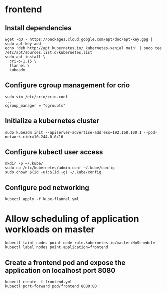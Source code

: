# frontend

## Install dependencies

```
wget -qO - https://packages.cloud.google.com/apt/doc/apt-key.gpg | sudo apt-key-add -
echo 'deb http://apt.kubernetes.io/ kubernetes-xenial main' | sudo tee /etc/apt/sources.list.d/kubernetes.list
sudo apt install \
  cri-o-1.15 \
  flannel \
  kubeadm
```

## Configure cgroup management for crio
```
sudo vim /etc/crio/crio.conf
...
cgroup_manager = "cgroupfs"
```

## Initialize a kubernetes cluster
```
sudo kubeadm init --apiserver-advertise-address=192.168.100.1 --pod-network-cidr=10.244.0.0/16
```

## Configure kubectl user access
```
mkdir -p ~/.kube/
sudo cp /etc/kubernetes/admin.conf ~/.kube/config
sudo chown $(id -u):$(id -g) ~/.kube/config
```

## Configure pod networking
```
kubectl apply -f kube-flannel.yml
```

# Allow scheduling of application workloads on master
```
kubectl taint nodes point node-role.kubernetes.io/master:NoSchedule-
kubectl label nodes point application=frontend
```

## Create a frontend pod and expose the application on localhost port 8080
```
kubectl create -f frontend.yml
kubectl port-forward pod/frontend 8080:80
```
